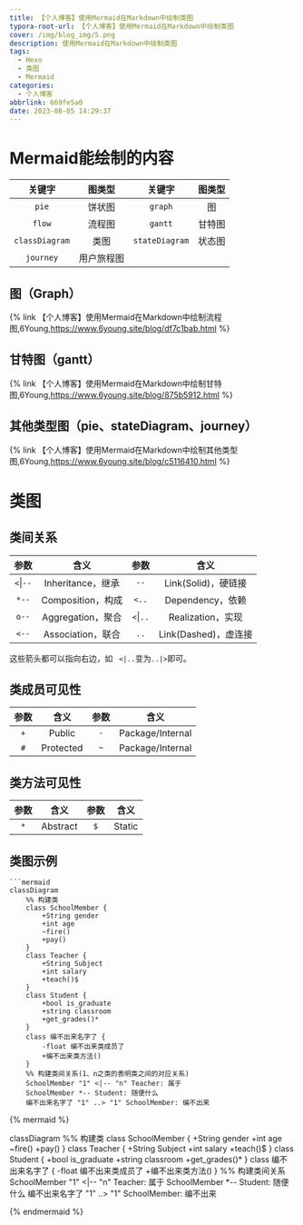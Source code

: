 ```yaml
---
title: 【个人博客】使用Mermaid在Markdown中绘制类图
typora-root-url: 【个人博客】使用Mermaid在Markdown中绘制类图
cover: /img/blog_img/5.png
description: 使用Mermaid在Markdown中绘制类图
tags:
  - Hexo
  - 类图
  - Mermaid
categories:
  - 个人博客
abbrlink: 669fe5a0
date: 2023-08-05 14:29:37
---
```




# Mermaid能绘制的内容

|     关键字     |   图类型   |     关键字     | 图类型 |
| :------------: | :--------: | :------------: | :----: |
|     `pie`      |   饼状图   |    `graph`     |   图   |
|     `flow`     |   流程图   |    `gantt`     | 甘特图 |
| `classDiagram` |    类图    | `stateDiagram` | 状态图 |
|   `journey`    | 用户旅程图 |                |        |

## 图（Graph）

<a href="https://www.6young.site/blog/df7c1bab.html" target="cardlink_"></a>

{% link 【个人博客】使用Mermaid在Markdown中绘制流程图,6Young,https://www.6young.site/blog/df7c1bab.html  %}

## 甘特图（gantt）

{% link 【个人博客】使用Mermaid在Markdown中绘制甘特图,6Young,https://www.6young.site/blog/875b5912.html  %}

## 其他类型图（pie、stateDiagram、journey）

{% link 【个人博客】使用Mermaid在Markdown中绘制其他类型图,6Young,https://www.6young.site/blog/c5116410.html  %}



# 类图

## 类间关系

|     参数      |       含义        |     参数      |         含义         |
| :-----------: | :---------------: | :-----------: | :------------------: |
| `<`&#124;`--` | Inheritance，继承 |     `--`      | Link(Solid)，硬链接  |
|     `*--`     | Composition，构成 |     `<..`     |   Dependency，依赖   |
|     `o--`     | Aggregation，聚合 | `<`&#124;`..` |  Realization，实现   |
|     `<--`     | Association，联合 |     `..`      | Link(Dashed)，虚连接 |

这些箭头都可以指向右边，如 ` <|..`变为`..|>`即可。

## 类成员可见性

| 参数 |   含义    | 参数 |       含义       |
| :--: | :-------: | :--: | :--------------: |
| `+`  |  Public   | `-`  | Package/Internal |
| `#`  | Protected | `~`  | Package/Internal |

## 类方法可见性

| 参数 |   含义   | 参数 |  含义  |
| :--: | :------: | :--: | :----: |
| `*`  | Abstract | `$`  | Static |

## 类图示例

```
```mermaid
classDiagram
	%% 构建类
    class SchoolMember {
        +String gender
        +int age
        ~fire()
        +pay()
    }
    class Teacher {
        +String Subject
        +int salary
        +teach()$
    }
    class Student {
        +bool is_graduate
        +string classroom 
        +get_grades()*
    }
    class 编不出来名字了 {
        -float 编不出来类成员了
        +编不出来类方法()
    }
	%% 构建类间关系(1、n之类的表明类之间的对应关系)
    SchoolMember "1" <|-- "n" Teacher: 属于
    SchoolMember *-- Student: 随便什么
    编不出来名字了 "1" ..> "1" SchoolMember: 编不出来
```

{% mermaid %}

classDiagram
	%% 构建类
    class SchoolMember {
        +String gender
        +int age
        ~fire()
        +pay()
    }
    class Teacher {
    	+String Subject
    	+int salary
    	+teach()$
	}
	class Student {
	    +bool is_graduate
	    +string classroom 
	    +get_grades()*
	}
	class 编不出来名字了 {
	    -float 编不出来类成员了
	    +编不出来类方法()
	}
	%% 构建类间关系
	SchoolMember "1" <|-- "n" Teacher: 属于
	SchoolMember *-- Student: 随便什么
	编不出来名字了 "1" ..> "1" SchoolMember: 编不出来

{% endmermaid %}

























